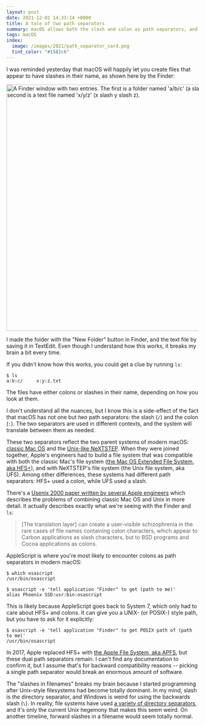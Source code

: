 ```yaml
---
layout: post
date: 2021-12-01 14:33:14 +0000
title: A tale of two path separators
summary: macOS allows both the slash and colon as path separators, and this caused me no small amount of confusion.
tags: macOS
index:
  image: /images/2021/path_separator_card.png
  tint_color: "#1582c6"
---
```


I was reminded yesterday that macOS will happily let you create files that appear to have slashes in their name, as shown here by the Finder:

<img src="/images/2021/slashed_files.png" style="width: 644px;" alt="A Finder window with two entries. The first is a folder named 'a/b/c' (a slash b slash c), the second is a text file named 'x/y/z' (x slash y slash z).">

I made the folder with the "New Folder" button in Finder, and the text file by saving it in TextEdit.
Even though I understand how this works, it breaks my brain a bit every time.

If you didn't know how this works, you could get a clue by running `ls`:

```console
$ ls
a:b:c/     x:y:z.txt
```

The files have either colons or slashes in their name, depending on how you look at them.

I don't understand all the nuances, but I know this is a side-effect of the fact that macOS has not one but *two* path separators: the slash (`/`) and the colon (`:`).
The two separators are used in different contexts, and the system will translate between them as needed.

These two separators reflect the two parent systems of modern macOS: [classic Mac OS] and the [Unix-like NeXTSTEP].
When they were joined together, Apple's engineers had to build a file system that was compatible with both the classic Mac's file system ([the Mac OS Extended File System, aka HFS+][hfs+]), and with NeXTSTEP's file system (the Unix file system, aka UFS).
Among other differences, these systems had different path separators: HFS+ used a colon, while UFS used a slash.

There's a [Usenix 2000 paper written by several Apple engineers][usenix2000] which describes the problems of combining classic Mac OS and Unix in more detail.
It actually describes exactly what we're seeing with the Finder and `ls`:

> [The translation layer] can create a user-visible schizophrenia in the rare cases of file names containing colon characters, which appear to Carbon applications as slash characters, but to BSD programs and Cocoa applications as colons.

AppleScript is where you're most likely to encounter colons as path separators in modern macOS:

```console
$ which osascript
/usr/bin/osascript

$ osascript -e 'tell application "Finder" to get (path to me)'
alias Phoenix SSD:usr:bin:osascript
```

This is likely because AppleScript goes back to System 7, which only had to care about HFS+ and colons.
It can give you a UNIX- (or POSIX-) style path, but you have to ask for it explicitly:

```console
$ osascript -e 'tell application "Finder" to get POSIX path of (path to me)'
/usr/bin/osascript
```

In 2017, Apple replaced HFS+ with [the Apple File System, aka APFS][APFS], but these dual path separators remain.
I can't find any documentation to confirm it, but I assume that's for backward compatibility reasons -- picking a single path separator would break an enormous amount of software.

The "slashes in filenames" breaks my brain because I started programming after Unix-style filesystems had become totally dominant.
In my mind, slash is *the* directory separator, and Windows is weird for using the backwards slash (`\`).
In reality, file systems have used [a variety of directory separators][separator], and it's only the current Unix hegemony that makes this seem weird.
On another timeline, forward slashes in a filename would seem totally normal.

[classic Mac OS]: https://en.wikipedia.org/wiki/Classic_Mac_OS
[Unix-like NeXTSTEP]: https://en.wikipedia.org/wiki/NeXTSTEP
[hfs+]: https://en.wikipedia.org/wiki/HFS_Plus
[usenix2000]: http://www.wsanchez.net/papers/USENIX_2000/
[APFS]: https://en.wikipedia.org/wiki/Apple_File_System
[separator]: https://en.wikipedia.org/wiki/Path_(computing)#Representations_of_paths_by_operating_system_and_shell
